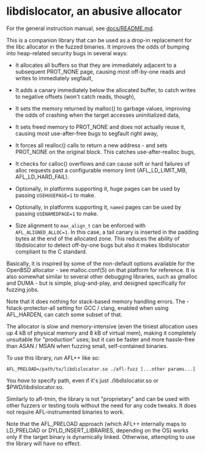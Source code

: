 # libdislocator, an abusive allocator

For the general instruction manual, see [docs/README.md](../../docs/README.md).

This is a companion library that can be used as a drop-in replacement for the
libc allocator in the fuzzed binaries. It improves the odds of bumping into
heap-related security bugs in several ways:

- It allocates all buffers so that they are immediately adjacent to a
  subsequent PROT_NONE page, causing most off-by-one reads and writes to
  immediately segfault,

- It adds a canary immediately below the allocated buffer, to catch writes to
  negative offsets (won't catch reads, though),

- It sets the memory returned by malloc() to garbage values, improving the
  odds of crashing when the target accesses uninitialized data,

- It sets freed memory to PROT_NONE and does not actually reuse it, causing
  most use-after-free bugs to segfault right away,

- It forces all realloc() calls to return a new address - and sets PROT_NONE
  on the original block. This catches use-after-realloc bugs,

- It checks for calloc() overflows and can cause soft or hard failures of
  alloc requests past a configurable memory limit (AFL_LD_LIMIT_MB,
  AFL_LD_HARD_FAIL).

- Optionally, in platforms supporting it, huge pages can be used by passing
  `USEHUGEPAGE=1` to make.

- Optionally, in platforms supporting it, `named` pages can be used by passing
  `USENAMEDPAGE=1` to make.

- Size alignment to `max_align_t` can be enforced with `AFL_ALIGNED_ALLOC=1`. In
  this case, a tail canary is inserted in the padding bytes at the end of the
  allocated zone. This reduces the ability of libdislocator to detect
  off-by-one bugs but also it makes libdislocator compliant to the C standard.

Basically, it is inspired by some of the non-default options available for the
OpenBSD allocator - see malloc.conf(5) on that platform for reference. It is
also somewhat similar to several other debugging libraries, such as gmalloc and
DUMA - but is simple, plug-and-play, and designed specifically for fuzzing jobs.

Note that it does nothing for stack-based memory handling errors. The
-fstack-protector-all setting for GCC / clang, enabled when using AFL_HARDEN,
can catch some subset of that.

The allocator is slow and memory-intensive (even the tiniest allocation uses up
4 kB of physical memory and 8 kB of virtual mem), making it completely
unsuitable for "production" uses; but it can be faster and more hassle-free than
ASAN / MSAN when fuzzing small, self-contained binaries.

To use this library, run AFL++ like so:

```
AFL_PRELOAD=/path/to/libdislocator.so ./afl-fuzz [...other params...]
```

You *have* to specify path, even if it's just ./libdislocator.so or
$PWD/libdislocator.so.

Similarly to afl-tmin, the library is not "proprietary" and can be used with
other fuzzers or testing tools without the need for any code tweaks. It does not
require AFL-instrumented binaries to work.

Note that the AFL_PRELOAD approach (which AFL++ internally maps to LD_PRELOAD or
DYLD_INSERT_LIBRARIES, depending on the OS) works only if the target binary is
dynamically linked. Otherwise, attempting to use the library will have no
effect.
